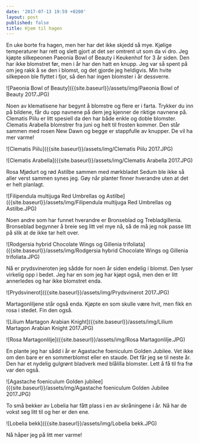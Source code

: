 ```yaml
---
date: '2017-07-13 19:59 +0200'
layout: post
published: false
title: Hjem til hagen
---
```


En uke borte fra hagen, men her har det ikke skjedd så mye. Kjølige temperaturer har rett og slett gjort at det ser omtrent ut som da vi dro. Jeg kjøpte silkepeonen Paeonia Bowl of Beauty i Keukenhof for 3 år siden. Den har ikke blomstret før, men i år har den hatt en knupp.  Jeg var så spent på om jeg rakk å se den i blomst, og det gjorde jeg heldigvis.  Min hvite silkepeon ble flyttet i fjor, så den har ingen blomster i år dessverre. 

![Paeonia Bowl of Beauty]({{site.baseurl}}/assets/img/Paeonia Bowl of Beauty 2017.JPG)

Noen av klematisene har begynt å blomstre og flere er i farta. Trykker du inn på bildene, får du opp navnene på dem jeg kjenner de riktige navnene på.
Clematis Piilu er litt spesiell da den har både enkle og doble blomster. Clematis Arabella blomstrer fra juni og helt til frosten kommer. Den står sammen med rosen New Dawn og begge er stappfulle av knupper. De vil ha mer varme!

![Clematis Piilu]({{site.baseurl}}/assets/img/Clematis Piilu 2017.JPG)

![Clematis Arabella]({{site.baseurl}}/assets/img/Clematis Arabella 2017.JPG)

<!--more-->

Rosa Mjødurt og rød Astilbe sammen med mørkbladet Sedum ble ikke så aller verst sammen synes jeg. Gøy når planter finner hverandre uten at det er helt planlagt. 

![Filipendula multijuga Red Umbrellas og Astilbe]({{site.baseurl}}/assets/img/Filipendula multijuga Red Umbrellas og Astilbe.JPG)

Noen andre som har funnet hverandre er Bronseblad og Trebladgillenia. Bronseblad begynner å breie seg litt vel mye nå, så de må jeg nok passe litt på slik at de ikke tar helt over.

![Rodgersia hybrid Chocolate Wings og Gillenia trifoliata]({{site.baseurl}}/assets/img/Rodgersia hybrid Chocolate Wings og Gillenia trifoliata.JPG)

Nå er prydsvineroten jeg sådde for noen år siden endelig i blomst. Den lyser virkelig opp i bedet. Jeg har en som jeg har kjøpt også, men den er litt annerledes og har ikke blomstret enda.

![Prydsvinerot]({{site.baseurl}}/assets/img/Prydsvinerot 2017.JPG)

Martagonliljene står også enda. Kjøpte en som skulle være hvit, men fikk en rosa i stedet. Fin den også. 

![Lilium Martagon Arabian Knight]({{site.baseurl}}/assets/img/Lilium Martagon Arabian Knight 2017.JPG)

![Rosa Martagonlilje]({{site.baseurl}}/assets/img/Rosa Martagonlilje.JPG)

En plante jeg har sådd i år er Agastache foeniculum Golden Jubilee. Vet ikke om den bare er en sommerblomst eller en staude. Det får jeg se til neste år. Den har et nydelig gulgrønt bladverk med blålilla blomster. Lett å få til fra frø var den også. 

![Agastache foeniculum Golden jubilee]({{site.baseurl}}/assets/img/Agastache foeniculum Golden Jubilee 2017.JPG)

To små bekker av Lobelia har fått plass i en av skråningene i år. Nå har de vokst seg litt til og her er den ene.

![Lobelia bekk]({{site.baseurl}}/assets/img/Lobelia bekk.JPG)

Nå håper jeg på litt mer varme!



